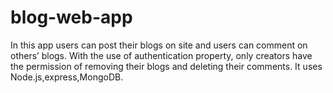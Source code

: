 # blog-web-app
In this app users can post their blogs on site and users can
comment on others’ blogs. With the use of authentication
property, only creators have the permission of removing
their blogs and deleting their comments.
It uses Node.js,express,MongoDB.
